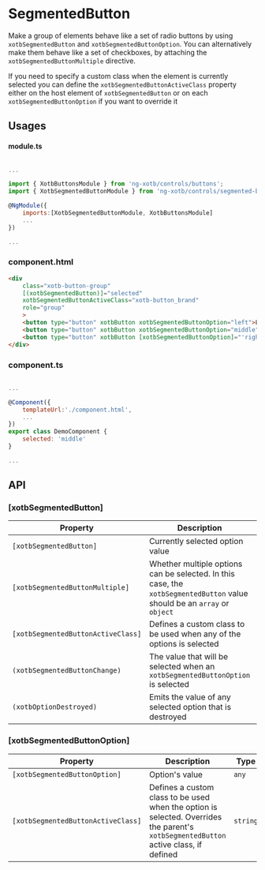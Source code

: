 # SegmentedButton

Make a group of elements behave like a set of radio buttons by using `xotbSegmentedButton` and `xotbSegmentedButtonOption`. You can alternatively make them behave like a set of checkboxes, by attaching the `xotbSegmentedButtonMultiple` directive.

If you need to specify a custom class when the element is currently selected you can define the `xotbSegmentedButtonActiveClass` property either on the host element of `xotbSegmentedButton` or on each `xotbSegmentedButtonOption` if you want to override it

## Usages

#### module.ts
```javascript

...

import { XotbButtonsModule } from 'ng-xotb/controls/buttons';
import { XotbSegmentedButtonModule } from 'ng-xotb/controls/segmented-button'

@NgModule({
    imports:[XotbSegmentedButtonModule, XotbButtonsModule]
    ...
})

...
```

### component.html
```html
<div
    class="xotb-button-group"
    [(xotbSegmentedButton)]="selected"
    xotbSegmentedButtonActiveClass="xotb-button_brand"
    role="group"
    >
    <button type="button" xotbButton xotbSegmentedButtonOption="left">Left</button>
    <button type="button" xotbButton xotbSegmentedButtonOption="middle">Middle</button>
    <button type="button" xotbButton [xotbSegmentedButtonOption]="'right'">Right</button>
</div>
```

### component.ts
```javascript

...

@Component({
    templateUrl:'./component.html',
    ...
})
export class DemoComponent {
    selected: 'middle'
}

...
```

## API
 
### [xotbSegmentedButton]

| Property | Description | Type | Default |
| --- | --- | --- | --- |
| `[xotbSegmentedButton]` | Currently selected option value | `any` |  |
| `[xotbSegmentedButtonMultiple]` | Whether multiple options can be selected. In this case, the `xotbSegmentedButton` value should be an `array` or `object` | `boolean` | `false` |
| `[xotbSegmentedButtonActiveClass]` | Defines a custom class to be used when any of the options is selected | `string` |  |
| `(xotbSegmentedButtonChange)` | The value that will be selected when an `xotbSegmentedButtonOption` is selected | `EventEmitter` |  |
| `(xotbOptionDestroyed)` | Emits the value of any selected option that is destroyed  | `EventEmitter` |  |


### [xotbSegmentedButtonOption]

| Property | Description | Type | Default |
| --- | --- | --- | --- |
| `[xotbSegmentedButtonOption]` | Option's value | `any` |  |
| `[xotbSegmentedButtonActiveClass]` | Defines a custom class to be used when the option is selected. Overrides the parent's `xotbSegmentedButton` active class, if defined | `string` |  |
